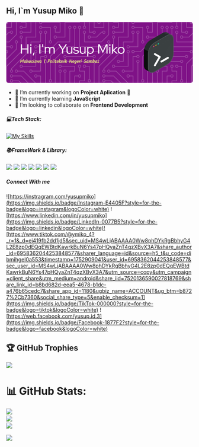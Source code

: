 ## Hi, I`m Yusup Miko 👋

<!--
**Yusupmiko/Yusupmiko** is a ✨ _special_ ✨ repository because its `README.md` (this file) appears on your GitHub profile.

Here are some ideas to get you started:

- 🔭 I’m currently working on ...
- 🌱 I’m currently learning ...
- 👯 I’m looking to collaborate on ...
- 🤔 I’m looking for help with ...
- 💬 Ask me about ...
- 📫 How to reach me: ...
- 😄 Pronouns: ...
- ⚡ Fun fact: ...
-->
![Yusupmiko](img/github-header-image.png)
- 🔭 I’m currently working on **Project Aplication** 🚀
- 🌱 I’m currently learning **JavaScript**
- 👯 I’m looking to collaborate on **Frontend Development**

##### 💻Tech Stack:
<!-- <img src="https://img.shields.io/badge/CSS3-1572B6?style=for-the-badge&logo=css3&logoColor=white" />
<img src="https://img.shields.io/badge/HTML5-E34F26?style=for-the-badge&logo=html5&logoColor=white" /> -->

<!-- <img src="https://img.shields.io/badge/PHP-777BB4?style=for-the-badge&logo=php&logoColor=white" />
<img src="https://img.shields.io/badge/JavaScript-323330?style=for-the-badge&logo=javascript&logoColor=F7DF1E" />
<img src="https://img.shields.io/badge/Python-FFD43B?style=for-the-badge&logo=python&logoColor=blue" /> -->

[![My Skills](https://skillicons.dev/icons?i=html,css,js,php,python&theme=light)](https://skillicons.dev)

##### 📚FrameWork & Library:
<img src="https://img.shields.io/badge/Flask-000000?style=for-the-badge&logo=flask&logoColor=white" /> <img src="https://img.shields.io/badge/Laravel-FF2D20?style=for-the-badge&logo=laravel&logoColor=white" /> <img src="https://img.shields.io/badge/Codeigniter-EF4223?style=for-the-badge&logo=codeigniter&logoColor=white" /> <img src="https://img.shields.io/badge/Django-092E20?style=for-the-badge&logo=django&logoColor=green" />
<img src="https://img.shields.io/badge/Tailwind_CSS-38B2AC?style=for-the-badge&logo=tailwind-css&logoColor=white" />
<img src="https://img.shields.io/badge/Xampp-F37623?style=for-the-badge&logo=xampp&logoColor=white" /> <img src="https://img.shields.io/badge/Bootstrap-563D7C?style=for-the-badge&logo=bootstrap&logoColor=white" />
<!-- <img src="" /> -->

##### Connect With me

![https://instragram.com/yusupmiko](https://img.shields.io/badge/Instagram-E4405F?style=for-the-badge&logo=instagram&logoColor=white) ![https://www.linkedin.com/in/yusupmiko](https://img.shields.io/badge/LinkedIn-0077B5?style=for-the-badge&logo=linkedin&logoColor=white)![https://www.tiktok.com/@ymiko_4?_r=1&_d=ej419fb2dd1jd5&sec_uid=MS4wLjABAAAA0Ww8phDYkRgBbhyG4L2E8zp0dEQqEWBtdKawrkBuN6Ys47pHQyaZnT4qzXBvX3A7&share_author_id=6958362044253848577&sharer_language=id&source=h5_t&u_code=dibmihgel0a553&timestamp=1752909041&user_id=6958362044253848577&sec_user_id=MS4wLjABAAAA0Ww8phDYkRgBbhyG4L2E8zp0dEQqEWBtdKawrkBuN6Ys47pHQyaZnT4qzXBvX3A7&utm_source=copy&utm_campaign=client_share&utm_medium=android&share_iid=7520136590027818769&share_link_id=b8bd682d-eea5-4678-b1dc-a476b65cedc7&share_app_id=1180&ugbiz_name=ACCOUNT&ug_btm=b8727%2Cb7360&social_share_type=5&enable_checksum=1](https://img.shields.io/badge/TikTok-000000?style=for-the-badge&logo=tiktok&logoColor=white) ![https://web.facebook.com/yusup.id.3](https://img.shields.io/badge/Facebook-1877F2?style=for-the-badge&logo=facebook&logoColor=white)

## 🏆 GitHub Trophies
![](https://github-profile-trophy.vercel.app/?username=yusupmiko&theme=radical&no-frame=false&no-bg=true&margin-w=4)

# 📊 GitHub Stats:
![](https://github-readme-stats.vercel.app/api?username=yusupmiko&theme=radical&hide_border=false&include_all_commits=false&count_private=false)<br/>
![](https://nirzak-streak-stats.vercel.app/?user=yusupmiko&theme=radical&hide_border=false)<br/>
![](https://github-readme-stats.vercel.app/api/top-langs/?username=yusupmiko&theme=radical&hide_border=false&include_all_commits=false&count_private=false&layout=compact)
<!-- ![Hy](https://media.giphy.com/media/v1.Y2lkPTc5MGI3NjExNm01Z2Q4OHhybHpkZTl6YnVvd2dvdmYzcHV5aHl5aXBoZmt2aGYxNyZlcD12MV9naWZzX3NlYXJjaCZjdD1n/SpopD7IQN2gK3qN4jS/giphy.gif) -->


[![](https://visitcount.itsvg.in/api?id=yusupmiko&icon=0&color=0)](https://visitcount.itsvg.in)

<!-- Proudly created with GPRM ( https://gprm.itsvg.in ) -->
